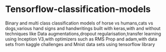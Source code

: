 # Tensorflow-classification-models
Binary and multi class classification models of horse vs humans,cats vs dogs,various hand signs and handwritings built with keras,with and without techniques like Data augmentations,dropout regularisation,transfer learning using Inception V3,with optimizers such as RMS Prop and adam,with data sets from kaggle challenges and Mnist data sets using tensorflow library
